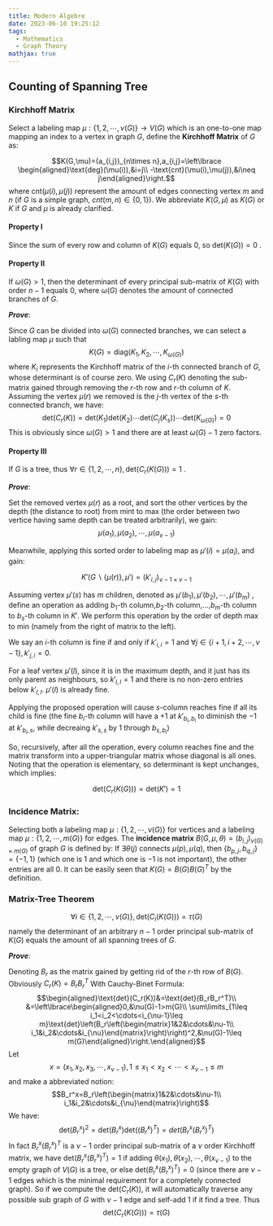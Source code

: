 ```yaml
---
title: Modern Algebre
date: 2023-06-10 19:25:12
tags:
  - Mathematics
  - Graph Theory
mathjax: true
---
```


## Counting of Spanning Tree

### Kirchhoff Matrix

Select a labeling map $\mu:\lbrace 1,2,\cdots,\nu(G)\rbrace\to V(G)$ which is an one-to-one map mapping an index to a vertex in graph $G$, define the **Kirchhoff Matrix** of $G$ as:

$$K(G,\mu)=(a_{i,j})_{n\times n},a_{i,j}=\left\lbrace \begin{aligned}\text{deg}(\mu(i)),&i=j\\ -\text{cnt}(\mu(i),\mu(j)),&i\neq j\end{aligned}\right.$$
where $\text{cnt}(\mu(i),\mu(j))$ represent the amount of edges connecting vertex $m$ and $n$ (if $G$ is a simple graph, $cnt(m,n)\in\lbrace0,1\rbrace$).
We abbreviate $K(G,\mu)$ as $K(G)$ or $K$ if $G$ and $\mu$ is already clarified.

#### Property I

Since the sum of every row and column of $K(G)$ equals $0$, so $\text{det}(K(G))=0$ .

#### Property II

If $\omega(G)>1$, then the determinant of every principal sub-matrix of $K(G)$ with order $n-1$ equals $0$, where $\omega(G)$ denotes the amount of connected branches of $G$.

***Prove***:

Since $G$ can be divided into $\omega(G)$ connected branches, we can select a labling map $\mu$ such that
$$K(G)=\text{diag}\left(K_1,K_2,\cdots,K_{\omega(G)}\right)$$
where $K_i$ represents the Kirchhoff matrix of the $i$-th connected branch of $G$, whose determinant is of course zero.
We using $C_r(K)$ denoting the sub-matrix gained through removing the $r$-th row and $r$-th column of $K$.
Assuming the vertex $\mu(r)$ we removed is the $j$-th vertex of the $s$-th connected branch, we have:
$$\text{det}(C_r(K))=\text{det}(K_1)\text{det}(K_2)\cdots\text{det}(C_j(K_s))\cdots\text{det}(K_{\omega(G)})=0$$
This is obviously since $\omega(G)>1$ and there are at least $\omega(G)-1$ zero factors.

#### Property III

If $G$ is a tree, thus $\forall r\in\lbrace1,2,\cdots,n\rbrace,\text{det}\left(C_r\left(K(G)\right)\right)=1$ .

***Prove***:

Set the removed vertex $\mu(r)$ as a root, and sort the other vertices by the depth (the distance to root) from mint to max (the order between two vertice having same depth can be treated arbitrarily), we gain:
$$\mu(a_1),\mu(a_2),\cdots,\mu(a_{\nu-1})$$

Meanwhile, applying this sorted order to labeling map as $\mu'(i)=\mu(a_i)$, and gain:

$$K'(G\backslash\lbrace\mu(r)\rbrace,\mu')=(k'_{i,j})_{\nu-1\times\nu-1}$$

Assuming vertex $\mu'(s)$ has $m$ children, denoted as $\mu'(b_1),\mu'(b_2),\cdots,\mu'(b_m)$ , define an operation as adding $b_1$-th column,$b_2$-th column,...,$b_m$-th column to $b_s$-th column in $K'$. We perform this operation by the order of depth max to min (namely from the right of matrix to the left).

We say an $i$-th column is fine if and only if $k'_{i,i}=1$ and $\forall j\in\lbrace i+1,i+2,\cdots,\nu-1\rbrace,k'_{j,i}=0$. 

For a leaf vertex $\mu'(l)$, since it is in the maximum depth, and it just has its only parent as neighbours, so $k'_{l,l}=1$ and there is no non-zero entries below $k'_{l,l}$. $\mu'(l)$ is already fine.

Applying the proposed operation will cause $s$-column reaches fine if all its child is fine (the fine $b_i$-th column will have a $+1$ at $k'_{b_i,b_i}$ to diminish the $-1$ at $k'_{b_i,s}$, while decreaing $k'_{s,s}$ by $1$ through $b_{s,b_i}$)

So, recursively, after all the operation, every column reaches fine and the matrix transform into a upper-triangular matrix whose diagonal is all ones. Noting that the operation is elementary, so determinant is kept unchanges, which implies:

$$\text{det}\left(C_r\left(K(G)\right)\right)=\text{det}(K')=1$$

### Incidence Matrix:

Selecting both a labeling map $\mu:\lbrace1,2,\cdots,\nu(G)\rbrace$ for vertices and a labeling map $\mu:\lbrace1,2,\cdots,m(G)\rbrace$ for edges. The **incidence matrix** $B(G,\mu,\theta)=(b_{i,j})_{\nu(G)\times m(G)}$ of graph $G$ is defined by: If $\exists\theta(j)$ connects $\mu(p),\mu(q)$, then $\lbrace b_{p,j},b_{q,j}\rbrace=\lbrace -1,1\rbrace$ (which one is $1$ and which one is $-1$ is not important), the other entries are all $0$.
It can be easily seen that $K(G)=B(G)B(G)^T$ by the definition.

### Matrix-Tree Theorem
$$\forall i\in\lbrace 1,2,\cdots,\nu(G)\rbrace,\text{det}\left(C_i(K(G))\right)=\tau(G)$$
namely the determinant of an arbitrary $n-1$ order principal sub-matrix of $K(G)$ equals the amount of all spanning trees of $G$.

***Prove***:

Denoting $B_r$ as the matrix gained by getting rid of the $r$-th row of $B(G)$. Obviously $C_r(K)=B_rB_r^T$
With Cauchy-Binet Formula:
$$\begin{aligned}\text{det}(C_r(K))&=\text{det}(B_rB_r^T)\\ &=\left\lbrace\begin{aligned}0,&\nu(G)-1>m(G)\\ \sum\limits_{1\leq i_1<i_2<\cdots<i_{\nu-1}\leq m}\text{det}\left(B_r\left(\begin{matrix}1&2&\cdots&\nu-1\\ i_1&i_2&\cdots&i_{\nu}\end{matrix}\right)\right)^2,&\nu(G)-1\leq m(G)\end{aligned}\right.\end{aligned}$$
Let 
$$x=(x_1,x_2,x_3,\cdots,x_{\nu-1}),1\leq x_1<x_2<\cdots<x_{\nu-1}\leq m$$
and make a abbreviated notion:
$$B_r^x=B_r\left(\begin{matrix}1&2&\cdots&\nu-1\\ i_1&i_2&\cdots&i_{\nu}\end{matrix}\right)$$
We have:
$$\text{det}(B_r^x)^2=\text{det}(B_r^x)\text{det}((B_r^x)^T)=det(B_r^x(B_r^x)^T)$$
In fact $B_r^x(B_r^x)^T$ is a $\nu-1$ order principal sub-matrix of a $\nu$ order Kirchhoff matrix, we have $\text{det}\left(B_r^x(B_r^x)^T\right)=1$ if adding $\theta(x_1),\theta(x_2),\cdots,\theta(x_{\nu-1})$ to the empty graph of $V(G)$ is a tree, or else $\text{det}\left(B_r^x(B_r^x)^T\right)=0$ (since there are $\nu-1$ edges which is the minimal requirement for a completely connected graph).
So if we compute the $\text{det}(C_r(K))$, it will automatically traverse any possible sub graph of $G$ with $\nu-1$ edge and self-add $1$ if it find a tree. Thus
$$\text{det}\left(C_r(K(G))\right)=\tau(G)$$

